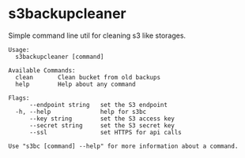 # s3backupcleaner

Simple command line util for cleaning s3 like storages.

```text
Usage:
  s3backupcleaner [command]

Available Commands:
  clean       Clean bucket from old backups
  help        Help about any command

Flags:
      --endpoint string   set the S3 endpoint
  -h, --help              help for s3bc
      --key string        set the S3 access key
      --secret string     set the S3 secret key
      --ssl               set HTTPS for api calls

Use "s3bc [command] --help" for more information about a command.

```
